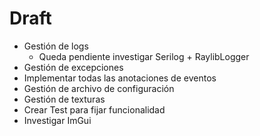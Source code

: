# Draft

- Gestión de logs
  - Queda pendiente investigar Serilog + RaylibLogger
- Gestión de excepciones
- Implementar todas las anotaciones de eventos
- Gestión de archivo de configuración
- Gestión de texturas
- Crear Test para fijar funcionalidad
- Investigar ImGui
